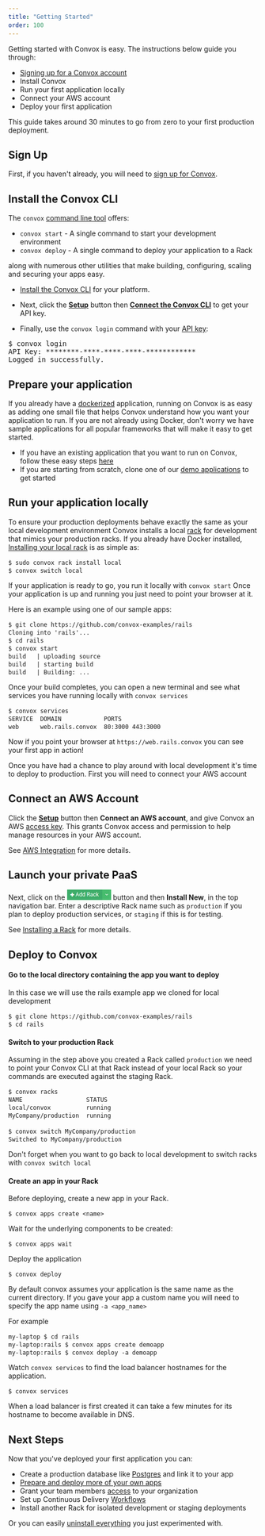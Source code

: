 ```yaml
---
title: "Getting Started"
order: 100
---
```


Getting started with Convox is easy. The instructions below guide you through:

* [Signing up for a Convox account](https://convox.com/signup)
* Install Convox
* Run your first application locally
* Connect your AWS account
* Deploy your first application

This guide takes around 30 minutes to go from zero to your first production deployment.

## Sign Up

First, if you haven't already, you will need to [sign up for Convox](https://convox.com/signup).

## Install the Convox CLI

The `convox` [command line tool](/reference/cli) offers:

* `convox start` - A single command to start your development environment
* `convox deploy` - A single command to deploy your application to a Rack

along with numerous other utilities that make building, configuring, scaling and securing your apps easy.

* [Install the Convox CLI](/development/installation) for your platform.

* Next, click the **[Setup](https://console.convox.com/grid/user/welcome)** button then **[Connect the Convox CLI](https://console.convox.com/grid/user/api_key)** to get your API key.

* Finally, use the `convox login` command with your [API key](https://console.convox.com/grid/user/api_key):

<pre id="login">
$ convox login
API Key: ********-****-****-****-************
Logged in successfully.
</pre>

## Prepare your application

If you already have a [dockerized](https://docs.docker.com/engine/examples/) application, running on Convox is as easy as adding one small file that helps Convox understand how you want your application to run. If you are not already using Docker, don't worry we have sample applications for all popular frameworks that will make it easy to get started.

* If you have an existing application that you want to run on Convox, follow these easy steps [here](/development/preparing-an-application)
* If you are starting from scratch, clone one of our [demo applications](https://github.com/convox-examples) to get started

## Run your application locally
To ensure your production deployments behave exactly the same as your local development environment Convox installs a local [rack](/introduction/rack) for development that mimics your production racks.
If you already have Docker installed, [Installing your local rack](/development/running-locally) is as simple as:

    $ sudo convox rack install local
    $ convox switch local

If your application is ready to go, you run it locally with `convox start`
Once your application is up and running you just need to point your browser at it.


Here is an example using one of our sample apps:

    $ git clone https://github.com/convox-examples/rails
    Cloning into 'rails'...
    $ cd rails
    $ convox start
    build   | uploading source
    build   | starting build
    build   | Building: ...

 Once your build completes, you can open a new terminal and see what services you have running locally with `convox services`

    $ convox services
    SERVICE  DOMAIN            PORTS
    web      web.rails.convox  80:3000 443:3000

Now if you point your browser at `https://web.rails.convox` you can see your first app in action!

Once you have had a chance to play around with local development it's time to deploy to production. First you will need to connect your AWS account


## Connect an AWS Account

Click the **[Setup](https://console.convox.com/grid/user/welcome)** button then **Connect an AWS account**, and give Convox an AWS [access key](https://docs.aws.amazon.com/general/latest/gr/aws-sec-cred-types.html#access-keys-and-secret-access-keys). This grants Convox access and permission to help manage resources in your AWS account.

See [AWS Integration](/console/aws-integration) for more details.

## Launch your private PaaS

Next, click on the <img src="/assets/images/docs/add-rack.png" alt="Add Rack" style="height: 1.5em;"> button and then **Install New**, in the top navigation bar. Enter a descriptive Rack name such as `production` if you plan to deploy production services, or `staging` if this is for testing.

See [Installing a Rack](/deployment/installing-a-rack) for more details.


## Deploy to Convox

#### Go to the local directory containing the app you want to deploy

In this case we will use the rails example app we cloned for local development

    $ git clone https://github.com/convox-examples/rails
    $ cd rails

#### Switch to your production Rack
Assuming in the step above you created a Rack called `production` we need to point your Convox CLI at that Rack instead of your local Rack so your commands are executed against the staging Rack.

    $ convox racks
    NAME                  STATUS
    local/convox          running
    MyCompany/production  running

    $ convox switch MyCompany/production
    Switched to MyCompany/production

Don't forget when you want to go back to local development to switch racks with `convox switch local`

#### Create an app in your Rack

Before deploying, create a new app in your Rack.

    $ convox apps create <name>

Wait for the underlying components to be created:

    $ convox apps wait

Deploy the application

    $ convox deploy

By default convox assumes your application is the same name as the current directory. If you gave your app a custom name you will need to specify the app name using `-a <app_name>`

For example

    my-laptop $ cd rails
    my-laptop:rails $ convox apps create demoapp
    my-laptop:rails $ convox deploy -a demoapp

Watch `convox services` to find the load balancer hostnames for the application.

    $ convox services

<div class="block-callout block-show-callout type-info" markdown="1">
When a load balancer is first created it can take a few minutes for its hostname to become available in DNS.
</div>

## Next Steps

Now that you've deployed your first application you can:

* Create a production database like [Postgres](/resources/postgresql) and link it to your app
* [Prepare and deploy more of your own apps](/development/preparing-an-application)
* Grant your team members [access](/console/access-control) to your organization
* Set up Continuous Delivery [Workflows](/console/workflows)
* Install another Rack for isolated development or staging deployments

Or you can easily [uninstall everything](/reference/uninstalling-convox) you just experimented with.

<script>
$(document).ready(function() {
  if (navigator.platform.indexOf('Win') > -1) {
    $('#install-windows').removeClass('hidden')
    $('#install-mac').addClass('hidden')
    $('#install-linux').addClass('hidden')
  }

  if (navigator.platform.indexOf('Linux') > -1) {
    $('#install-linux').removeClass('hidden')
    $('#install-mac').addClass('hidden')
    $('#install-windows').addClass('hidden')
  }
});
</script>
